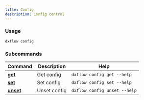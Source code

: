 ```yaml
---
title: Config 
description: Config control
---
```


### Usage

```bash [Terminal]
dxflow config
```

### Subcommands

| Command | Description | Help |
|---------|-------------|------|
| [**get**](/docs/cli/config/get) | Get config | `dxflow config get --help` |
| [**set**](/docs/cli/config/set) | Set config | `dxflow config set --help` |
| [**unset**](/docs/cli/config/unset) | Unset config | `dxflow config unset --help` |


